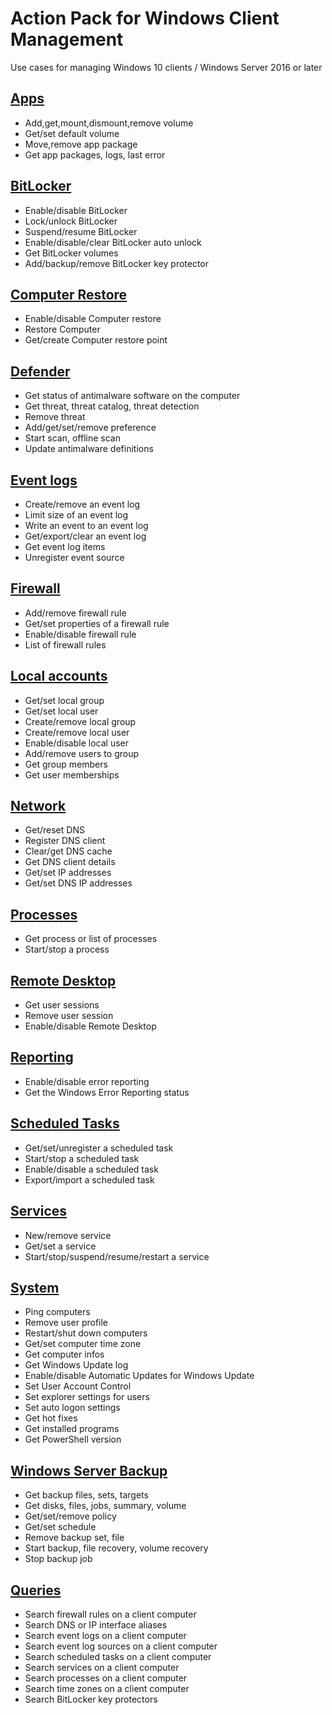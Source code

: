 # Action Pack for Windows Client Management 
Use cases for managing Windows 10 clients / Windows Server 2016 or later

## [Apps](./Clients/Apps)

+ Add,get,mount,dismount,remove volume
+ Get/set default volume
+ Move,remove app package
+ Get app packages, logs, last error

## [BitLocker](./BitLocker)

+ Enable/disable BitLocker
+ Lock/unlock BitLocker
+ Suspend/resume BitLocker
+ Enable/disable/clear BitLocker auto unlock
+ Get BitLocker volumes
+ Add/backup/remove BitLocker key protector

## [Computer Restore](./Clients/ComputerRestore)

+ Enable/disable Computer restore
+ Restore Computer
+ Get/create Computer restore point

## [Defender](./Defender)

+ Get status of antimalware software on the computer
+ Get threat, threat catalog, threat detection
+ Remove threat
+ Add/get/set/remove preference
+ Start scan, offline scan
+ Update antimalware definitions 

## [Event logs](./EventLogs)

+ Create/remove an event log
+ Limit size of an event log
+ Write an event to an event log
+ Get/export/clear an event log
+ Get event log items
+ Unregister event source

## [Firewall](./Firewall)

+ Add/remove firewall rule
+ Get/set properties of a firewall rule
+ Enable/disable firewall rule
+ List of firewall rules

## [Local accounts](./LocalAccounts)

+ Get/set local group
+ Get/set local user
+ Create/remove local group
+ Create/remove local user
+ Enable/disable local user
+ Add/remove users to group
+ Get group members
+ Get user memberships

## [Network](./Network)

+ Get/reset DNS 
+ Register DNS client
+ Clear/get DNS cache
+ Get DNS client details
+ Get/set IP addresses
+ Get/set DNS IP addresses

## [Processes](./Processes)

+ Get process or list of processes
+ Start/stop a process

## [Remote Desktop](./RemoteDesktop)

+ Get user sessions
+ Remove user session
+ Enable/disable Remote Desktop

## [Reporting](./Reporting)

+ Enable/disable error reporting
+ Get the Windows Error Reporting status

## [Scheduled Tasks](./ScheduledTasks)

+ Get/set/unregister a scheduled task
+ Start/stop a scheduled task
+ Enable/disable a scheduled task
+ Export/import a scheduled task

## [Services](./Services)

+ New/remove service
+ Get/set a service
+ Start/stop/suspend/resume/restart a service

## [System](./System)

+ Ping computers
+ Remove user profile
+ Restart/shut down computers
+ Get/set computer time zone
+ Get computer infos
+ Get Windows Update log 
+ Enable/disable Automatic Updates for Windows Update
+ Set User Account Control
+ Set explorer settings for users
+ Set auto logon settings
+ Get hot fixes
+ Get installed programs
+ Get PowerShell version

## [Windows Server Backup](./Server/Backup)

+ Get backup files, sets, targets
+ Get disks, files, jobs, summary, volume
+ Get/set/remove policy
+ Get/set schedule
+ Remove backup set, file
+ Start backup, file recovery, volume recovery
+ Stop backup job

## [Queries](./_QUERY_)

+ Search firewall rules on a client computer
+ Search DNS or IP interface aliases
+ Search event logs on a client computer
+ Search event log sources on a client computer
+ Search scheduled tasks on a client computer
+ Search services on a client computer
+ Search processes on a client computer
+ Search time zones on a client computer
+ Search BitLocker key protectors